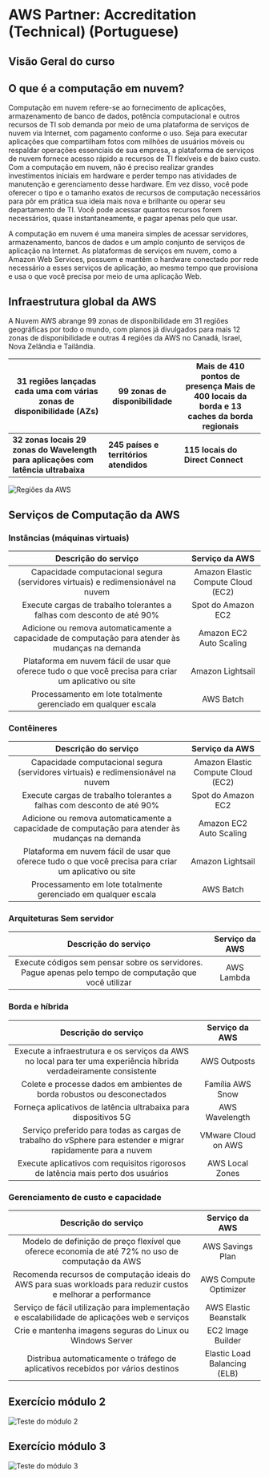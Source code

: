 # AWS Partner: Accreditation (Technical) (Portuguese) 

Visão Geral do curso
---


## O que é a computação em nuvem?

Computação em nuvem refere-se ao fornecimento de aplicações, armazenamento de banco de dados, potência computacional e outros recursos de TI sob demanda por meio de uma plataforma de serviços de nuvem via Internet, com pagamento conforme o uso. Seja para executar aplicações que compartilham fotos com milhões de usuários móveis ou respaldar operações essenciais de sua empresa, a plataforma de serviços de nuvem fornece acesso rápido a recursos de TI flexíveis e de baixo custo. Com a computação em nuvem, não é preciso realizar grandes investimentos iniciais em hardware e perder tempo nas atividades de manutenção e gerenciamento desse hardware. Em vez disso, você pode oferecer o tipo e o tamanho exatos de recursos de computação necessários para pôr em prática sua ideia mais nova e brilhante ou operar seu departamento de TI. Você pode acessar quantos recursos forem necessários, quase instantaneamente, e pagar apenas pelo que usar.

A computação em nuvem é uma maneira simples de acessar servidores, armazenamento, bancos de dados e um amplo conjunto de serviços de aplicação na Internet. As plataformas de serviços em nuvem, como a Amazon Web Services, possuem e mantêm o hardware conectado por rede necessário a esses serviços de aplicação, ao mesmo tempo que provisiona e usa o que você precisa por meio de uma aplicação Web.

## Infraestrutura global da AWS

A Nuvem AWS abrange 99 zonas de disponibilidade em 31 regiões geográficas por todo o mundo, com planos já divulgados para mais 12 zonas de disponibilidade e outras 4 regiões da AWS no Canadá, Israel, Nova Zelândia e Tailândia.

| **31 regiões lançadas cada uma com várias zonas de disponibilidade (AZs)** | **99 zonas de disponibilidade** | **Mais de 410 pontos de presença Mais de 400 locais da borda e 13 caches da borda regionais** |
------------------------ | --------------------------------- |---------------------------------------------- |
**32 zonas locais 29 zonas do Wavelength para aplicações com latência ultrabaixa** | **245 países e territórios atendidos** | **115 locais do Direct Connect** |

![Regiões da AWS](../assets/AWS%20Regions.png)

## Serviços de Computação da AWS

### **Instâncias (máquinas virtuais)**

| Descrição do serviço | Serviço da AWS |
|:-------------------:|:---------------:|
| Capacidade computacional segura (servidores virtuais) e redimensionável na nuvem | Amazon Elastic Compute Cloud (EC2) |
| Execute cargas de trabalho tolerantes a falhas com desconto de até 90% | Spot do Amazon EC2 |
| Adicione ou remova automaticamente a capacidade de computação para atender às mudanças na demanda | Amazon EC2 Auto Scaling |
| Plataforma em nuvem fácil de usar que oferece tudo o que você precisa para criar um aplicativo ou site | Amazon Lightsail |
| Processamento em lote totalmente gerenciado em qualquer escala | AWS Batch |

### **Contêineres**


| Descrição do serviço | Serviço da AWS |
|:-------------------:|:---------------:|
| Capacidade computacional segura (servidores virtuais) e redimensionável na nuvem | Amazon Elastic Compute Cloud (EC2) |
| Execute cargas de trabalho tolerantes a falhas com desconto de até 90% | Spot do Amazon EC2 |
| Adicione ou remova automaticamente a capacidade de computação para atender às mudanças na demanda | Amazon EC2 Auto Scaling |
| Plataforma em nuvem fácil de usar que oferece tudo o que você precisa para criar um aplicativo ou site | Amazon Lightsail |
| Processamento em lote totalmente gerenciado em qualquer escala | AWS Batch |

### **Arquiteturas Sem servidor**

| Descrição do serviço | Serviço da AWS |
|:-------------------:|:---------------:|
| Execute códigos sem pensar sobre os servidores. Pague apenas pelo tempo de computação que você utilizar | AWS Lambda |

### **Borda e híbrida**

| Descrição do serviço | Serviço da AWS |
|:-------------------:|:---------------:|
| Execute a infraestrutura e os serviços da AWS no local para ter uma experiência híbrida verdadeiramente consistente | AWS Outposts |
| Colete e processe dados em ambientes de borda robustos ou desconectados | Família AWS Snow |
| Forneça aplicativos de latência ultrabaixa para dispositivos 5G | AWS Wavelength |
| Serviço preferido para todas as cargas de trabalho do vSphere para estender e migrar rapidamente para a nuvem | VMware Cloud on AWS |
| Execute aplicativos com requisitos rigorosos de latência mais perto dos usuários | AWS Local Zones |

### **Gerenciamento de custo e capacidade**

| Descrição do serviço | Serviço da AWS |
|:-------------------:|:---------------:|
| Modelo de definição de preço flexível que oferece economia de até 72% no uso de computação da AWS | AWS Savings Plan |
| Recomenda recursos de computação ideais do AWS para suas workloads para reduzir custos e melhorar a performance | AWS Compute Optimizer |
| Serviço de fácil utilização para implementação e escalabilidade de aplicações web e serviços | AWS Elastic Beanstalk |
| Crie e mantenha imagens seguras do Linux ou Windows Server | EC2 Image Builder |
| Distribua automaticamente o tráfego de aplicativos recebidos por vários destinos | Elastic Load Balancing (ELB) |

## Exercício módulo 2

![Teste do módulo 2](../assets/teste%20-%20relacione%20as%20colunas.png)

## Exercício módulo 3

![Teste do módulo 3](../assets/teste%202%20-%20relacione%20as%20colunas.png)